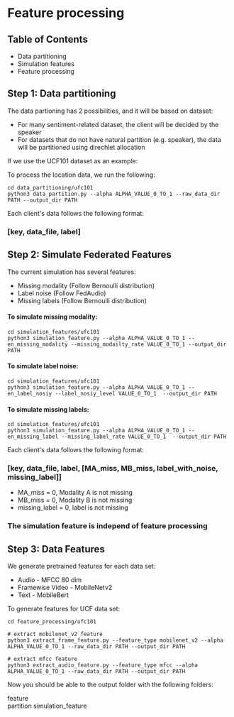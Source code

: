 # Feature processing

## Table of Contents
* Data partitioning
* Simulation features
* Feature processing

## Step 1: Data partitioning
The data partioning has 2 possibilities, and it will be based on dataset:

* For many sentiment-related dataset, the client will be decided by the speaker
* For datasets that do not have natural partition (e.g. speaker), the data will be partitioned using direchlet allocation 


If we use the UCF101 dataset as an example:

To process the location data, we run the following:

```
cd data_partitioning/ufc101
python3 data_partition.py --alpha ALPHA_VALUE_0_TO_1 --raw_data_dir PATH --output_dir PATH
```

Each client's data follows the following format: 
### [key, data_file, label]


## Step 2: Simulate Federated Features
The current simulation has several features:

* Missing modality (Follow Bernoulli distribution)
* Label noise (Follow FedAudio)
* Missing labels (Follow Bernoulli distribution)


#### To simulate missing modality:

```
cd simulation_features/ufc101
python3 simulation_feature.py --alpha ALPHA_VALUE_0_TO_1 --en_missing_modality --missing_modailty_rate VALUE_0_TO_1 --output_dir PATH
```

#### To simulate label noise:

```
cd simulation_features/ufc101
python3 simulation_feature.py --alpha ALPHA_VALUE_0_TO_1 --en_label_nosiy --label_nosiy_level VALUE_0_TO_1  --output_dir PATH
```


#### To simulate missing labels:

```
cd simulation_features/ufc101
python3 simulation_feature.py --alpha ALPHA_VALUE_0_TO_1 --en_missing_label --missing_label_rate VALUE_0_TO_1  --output_dir PATH
```

Each client's data follows the following format: 
### [key, data_file, label, [MA_miss, MB_miss, label_with_noise, missing_label]]


* MA_miss = 0, Modality A is not missing
* MB_miss = 0, Modality B is not missing
* missing_label = 0, label is not missing

### The simulation feature is independ of feature processing

## Step 3: Data Features

We generate pretrained features for each data set:

* Audio - MFCC 80 dim
* Framewise Video - MobileNetv2
* Text - MobileBert

To generate features for UCF data set:

```
cd feature_processing/ufc101

# extract mobilenet_v2 feature
python3 extract_frame_feature.py --feature_type mobilenet_v2 --alpha ALPHA_VALUE_0_TO_1 --raw_data_dir PATH --output_dir PATH

# extract mfcc feature
python3 extract_audio_feature.py --feature_type mfcc --alpha ALPHA_VALUE_0_TO_1 --raw_data_dir PATH --output_dir PATH
```

Now you should be able to the output folder with the following folders:

feature  
partition
simulation_feature
